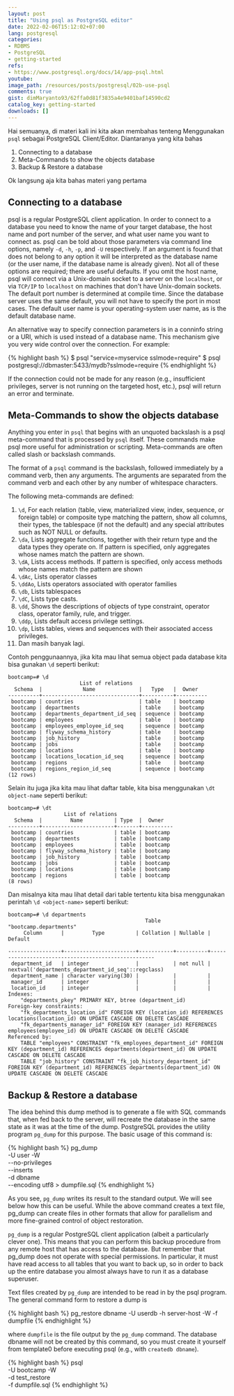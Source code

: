 ```yaml
---
layout: post
title: "Using psql as PostgreSQL editor"
date: 2022-02-06T15:12:02+07:00
lang: postgresql
categories:
- RDBMS
- PostgreSQL
- getting-started
refs: 
- https://www.postgresql.org/docs/14/app-psql.html
youtube: 
image_path: /resources/posts/postgresql/02b-use-psql
comments: true
gist: dimMaryanto93/62ffa0d81f3835a4e9401baf14590cd2
catalog_key: getting-started
downloads: []
---
```


Hai semuanya, di materi kali ini kita akan membahas tenteng Menggunakan `psql` sebagai PostgreSQL Client/Editor. Diantaranya yang kita bahas

1. Connecting to a database
2. Meta-Commands to show the objects database
3. Backup & Restore a database

Ok langsung aja kita bahas materi yang pertama

## Connecting to a database

psql is a regular PostgreSQL client application. In order to connect to a database you need to know the name of your target database, the host name and port number of the server, and what user name you want to connect as. psql can be told about those parameters via command line options, namely `-d`, `-h`, `-p`, and `-U` respectively. If an argument is found that does not belong to any option it will be interpreted as the database name (or the user name, if the database name is already given). Not all of these options are required; there are useful defaults. If you omit the host name, psql will connect via a Unix-domain socket to a server on the `localhost`, or via `TCP/IP` to `localhost` on machines that don't have Unix-domain sockets. The default port number is determined at compile time. Since the database server uses the same default, you will not have to specify the port in most cases. The default user name is your operating-system user name, as is the default database name.

An alternative way to specify connection parameters is in a conninfo string or a URI, which is used instead of a database name. This mechanism give you very wide control over the connection. For example:

{% highlight bash %}
$ psql "service=myservice sslmode=require"
$ psql postgresql://dbmaster:5433/mydb?sslmode=require
{% endhighlight %}

If the connection could not be made for any reason (e.g., insufficient privileges, server is not running on the targeted host, etc.), psql will return an error and terminate.

## Meta-Commands to show the objects database

Anything you enter in `psql` that begins with an unquoted backslash is a psql meta-command that is processed by `psql` itself. These commands make psql more useful for administration or scripting. Meta-commands are often called slash or backslash commands.

The format of a `psql` command is the backslash, followed immediately by a command verb, then any arguments. The arguments are separated from the command verb and each other by any number of whitespace characters.

The following meta-commands are defined:

1. `\d`, For each relation (table, view, materialized view, index, sequence, or foreign table) or composite type matching the pattern, show all columns, their types, the tablespace (if not the default) and any special attributes such as NOT NULL or defaults.
2. `\da`, Lists aggregate functions, together with their return type and the data types they operate on. If pattern is specified, only aggregates whose names match the pattern are shown.
3. `\dA`, Lists access methods. If pattern is specified, only access methods whose names match the pattern are shown
4. `\dAc`, Lists operator classes
5. `\ddAo`, Lists operators associated with operator families
6. `\db`, Lists tablespaces
7. `\dC`, Lists type casts.
8. `\dd`, Shows the descriptions of objects of type constraint, operator class, operator family, rule, and trigger.
9. `\ddp`, Lists default access privilege settings.
10. `\dp`, Lists tables, views and sequences with their associated access privileges.
11. Dan masih banyak lagi.

Contoh penggunaannya, jika kita mau lihat semua object pada database kita bisa gunakan `\d` seperti berikut:

```postgresql-console
bootcamp=# \d
                       List of relations
  Schema  |             Name              |   Type   |  Owner
----------+-------------------------------+----------+----------
 bootcamp | countries                     | table    | bootcamp
 bootcamp | departments                   | table    | bootcamp
 bootcamp | departments_department_id_seq | sequence | bootcamp
 bootcamp | employees                     | table    | bootcamp
 bootcamp | employees_employee_id_seq     | sequence | bootcamp
 bootcamp | flyway_schema_history         | table    | bootcamp
 bootcamp | job_history                   | table    | bootcamp
 bootcamp | jobs                          | table    | bootcamp
 bootcamp | locations                     | table    | bootcamp
 bootcamp | locations_location_id_seq     | sequence | bootcamp
 bootcamp | regions                       | table    | bootcamp
 bootcamp | regions_region_id_seq         | sequence | bootcamp
(12 rows)
```

Selain itu juga jika kita mau lihat daftar table, kita bisa menggunakan `\dt object-name` seperti berikut:

```postgresql-console
bootcamp=# \dt
                  List of relations
  Schema  |         Name          | Type  |  Owner
----------+-----------------------+-------+----------
 bootcamp | countries             | table | bootcamp
 bootcamp | departments           | table | bootcamp
 bootcamp | employees             | table | bootcamp
 bootcamp | flyway_schema_history | table | bootcamp
 bootcamp | job_history           | table | bootcamp
 bootcamp | jobs                  | table | bootcamp
 bootcamp | locations             | table | bootcamp
 bootcamp | regions               | table | bootcamp
(8 rows)
```

Dan misalnya kita mau lihat detail dari table tertentu kita bisa menggunakan perintah `\d <object-name>` seperti berikut:

```postgresql-console
bootcamp=# \d departments
                                            Table "bootcamp.departments"
     Column      |         Type          | Collation | Nullable |                      Default

-----------------+-----------------------+-----------+----------+----------------------------------------------------
 department_id   | integer               |           | not null | nextval('departments_department_id_seq'::regclass)
 department_name | character varying(30) |           |          |
 manager_id      | integer               |           |          |
 location_id     | integer               |           |          |
Indexes:
    "departments_pkey" PRIMARY KEY, btree (department_id)
Foreign-key constraints:
    "fk_departments_location_id" FOREIGN KEY (location_id) REFERENCES locations(location_id) ON UPDATE CASCADE ON DELETE CASCADE
    "fk_departments_manager_id" FOREIGN KEY (manager_id) REFERENCES employees(employee_id) ON UPDATE CASCADE ON DELETE CASCADE
Referenced by:
    TABLE "employees" CONSTRAINT "fk_employees_department_id" FOREIGN KEY (department_id) REFERENCES departments(department_id) ON UPDATE CASCADE ON DELETE CASCADE
    TABLE "job_history" CONSTRAINT "fk_job_history_department_id" FOREIGN KEY (department_id) REFERENCES departments(department_id) ON UPDATE CASCADE ON DELETE CASCADE
```

## Backup & Restore a database

The idea behind this dump method is to generate a file with SQL commands that, when fed back to the server, will recreate the database in the same state as it was at the time of the dump. PostgreSQL provides the utility program `pg_dump` for this purpose. The basic usage of this command is:

{% highlight bash %}
pg_dump \
-U user -W \
--no-privileges \
--inserts \
-d dbname \
--encoding utf8 > dumpfile.sql
{% endhighlight %}

As you see, `pg_dump` writes its result to the standard output. We will see below how this can be useful. While the above command creates a text file, pg_dump can create files in other formats that allow for parallelism and more fine-grained control of object restoration.

`pg_dump` is a regular PostgreSQL client application (albeit a particularly clever one). This means that you can perform this backup procedure from any remote host that has access to the database. But remember that pg_dump does not operate with special permissions. In particular, it must have read access to all tables that you want to back up, so in order to back up the entire database you almost always have to run it as a database superuser.

Text files created by `pg_dump` are intended to be read in by the psql program. The general command form to restore a dump is

{% highlight bash %}
pg_restore dbname -U userdb -h server-host -W -f dumpfile
{% endhighlight %}

where `dumpfile` is the file output by the `pg_dump` command. The database dbname will not be created by this command, so you must create it yourself from template0 before executing psql (e.g., with `createdb dbname`).

{% highlight bash %}
psql \
-U bootcamp -W \
-d test_restore \
-f dumpfile.sql
{% endhighlight %}